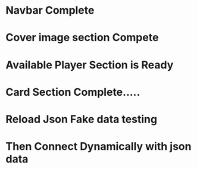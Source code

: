# Navbar Complete
# Cover image section Compete
# Available Player Section is Ready
# Card Section Complete.....
# Reload Json Fake data testing
# Then Connect Dynamically with json data



